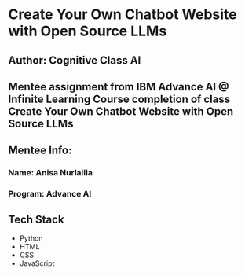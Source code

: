 # Create Your Own Chatbot Website with Open Source LLMs

## Author: Cognitive Class AI

## Mentee assignment from IBM Advance AI @ Infinite Learning Course completion of class Create Your Own Chatbot Website with Open Source LLMs

## Mentee Info: 
### Name: Anisa Nurlailia
### Program: Advance AI

## Tech Stack
* Python
* HTML
* CSS
* JavaScript
